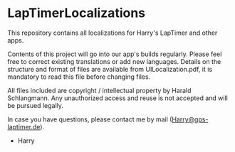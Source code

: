 # LapTimerLocalizations
This repository contains all localizations for Harry's LapTimer and other apps.

Contents of this project will go into our app's builds regularly. Please feel free to correct existing translations or add new languages. Details on the structure and format of files are available from UILocalization.pdf, it is mandatory to read this file before changing files.

All files included are copyright / intellectual property by Harald Schlangmann.
Any unauthorized access and reuse is not accepted and will be pursued legally.

In case you have questions, please contact me by mail (Harry@gps-laptimer.de).

- Harry

